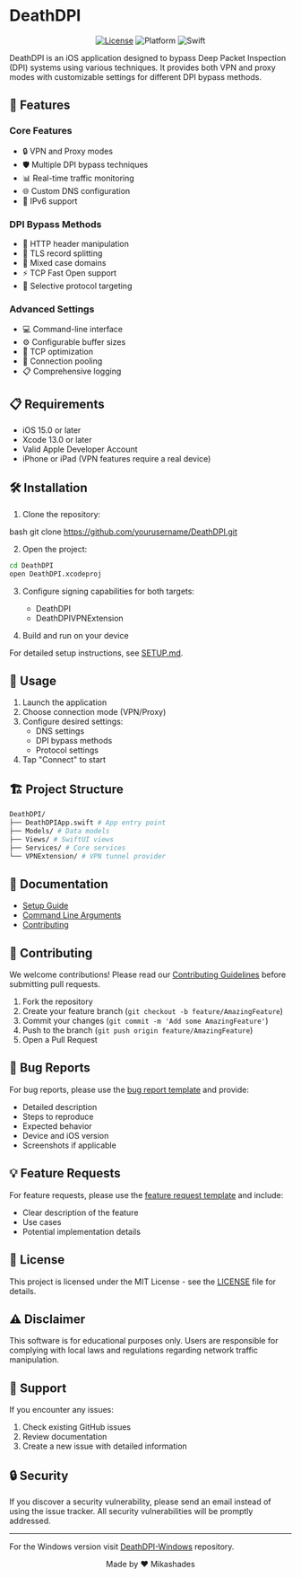 # DeathDPI

<div align="center">

[![License](https://img.shields.io/badge/license-MIT-blue.svg)](LICENSE)
![Platform](https://img.shields.io/badge/platform-iOS%2015.0+-lightgrey.svg)
![Swift](https://img.shields.io/badge/Swift-5.5-orange.svg)

</div>

DeathDPI is an iOS application designed to bypass Deep Packet Inspection (DPI) systems using various techniques. It provides both VPN and proxy modes with customizable settings for different DPI bypass methods.

## 🚀 Features

### Core Features
- 🔒 VPN and Proxy modes
- 🛡️ Multiple DPI bypass techniques
- 📊 Real-time traffic monitoring
- 🌐 Custom DNS configuration
- 📱 IPv6 support

### DPI Bypass Methods
- 📝 HTTP header manipulation
- 🔄 TLS record splitting
- 🔡 Mixed case domains
- ⚡ TCP Fast Open support
- 🎯 Selective protocol targeting

### Advanced Settings
- 💻 Command-line interface
- ⚙️ Configurable buffer sizes
- 🔧 TCP optimization
- 🔄 Connection pooling
- 📋 Comprehensive logging

## 📋 Requirements

- iOS 15.0 or later
- Xcode 13.0 or later
- Valid Apple Developer Account
- iPhone or iPad (VPN features require a real device)

## 🛠️ Installation

1. Clone the repository:

bash
git clone https://github.com/yourusername/DeathDPI.git

2. Open the project:

```bash
cd DeathDPI
open DeathDPI.xcodeproj
```

3. Configure signing capabilities for both targets:
   - DeathDPI
   - DeathDPIVPNExtension

4. Build and run on your device

For detailed setup instructions, see [SETUP.md](SETUP.md).

## 📱 Usage

1. Launch the application
2. Choose connection mode (VPN/Proxy)
3. Configure desired settings:
   - DNS settings
   - DPI bypass methods
   - Protocol settings
4. Tap "Connect" to start

## 🏗️ Project Structure

```bash
DeathDPI/
├── DeathDPIApp.swift # App entry point
├── Models/ # Data models
├── Views/ # SwiftUI views
├── Services/ # Core services
└── VPNExtension/ # VPN tunnel provider
```

## 📖 Documentation

- [Setup Guide](SETUP.md)
- [Command Line Arguments](Documentation.md)
- [Contributing](github/CONTRIBUTING.md)

## 🤝 Contributing

We welcome contributions! Please read our [Contributing Guidelines](.github/CONTRIBUTING.md) before submitting pull requests.

1. Fork the repository
2. Create your feature branch (`git checkout -b feature/AmazingFeature`)
3. Commit your changes (`git commit -m 'Add some AmazingFeature'`)
4. Push to the branch (`git push origin feature/AmazingFeature`)
5. Open a Pull Request

## 🐛 Bug Reports

For bug reports, please use the [bug report template](.github/ISSUE_TEMPLATE/bug_report.md) and provide:
- Detailed description
- Steps to reproduce
- Expected behavior
- Device and iOS version
- Screenshots if applicable

## 💡 Feature Requests

For feature requests, please use the [feature request template](.github/ISSUE_TEMPLATE/feature_request.md) and include:
- Clear description of the feature
- Use cases
- Potential implementation details

## 📄 License

This project is licensed under the MIT License - see the [LICENSE](LICENSE) file for details.

## ⚠️ Disclaimer

This software is for educational purposes only. Users are responsible for complying with local laws and regulations regarding network traffic manipulation.

## 🤝 Support

If you encounter any issues:
1. Check existing GitHub issues
2. Review documentation
3. Create a new issue with detailed information

## 🔒 Security

If you discover a security vulnerability, please send an email instead of using the issue tracker. All security vulnerabilities will be promptly addressed.

---

For the Windows version visit [DeathDPI-Windows](https://github.com/Mikashades/DeathDPI-Windows) repository.

<div align="center">
Made by ❤️ Mikashades
</div>
